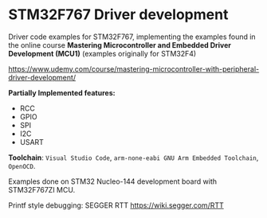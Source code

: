 # STM32F767 Driver development


Driver code examples for STM32F767, implementing the examples found in the online course
**Mastering Microcontroller and Embedded Driver Development (MCU1)** (examples originally for STM32F4)

<https://www.udemy.com/course/mastering-microcontroller-with-peripheral-driver-development/>

**Partially Implemented features:**
- RCC
- GPIO 
- SPI
- I2C
- USART

**Toolchain**: `Visual Studio Code`,  `arm-none-eabi GNU Arm Embedded Toolchain`, `OpenOCD`.

Examples done on STM32 Nucleo-144 development board with STM32F767ZI MCU.

Printf style debugging: SEGGER RTT <https://wiki.segger.com/RTT>

